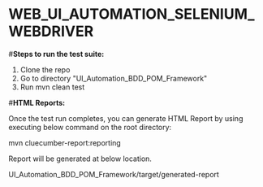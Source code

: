 # WEB_UI_AUTOMATION_SELENIUM_WEBDRIVER

#**Steps to run the test suite:**
1. Clone the repo
2. Go to directory "UI_Automation_BDD_POM_Framework"
3. Run mvn clean test 

#**HTML Reports:**

Once the test run completes, you can generate HTML Report by using executing below command on the root directory:

mvn cluecumber-report:reporting


Report will be generated at below location.

UI_Automation_BDD_POM_Framework/target/generated-report
